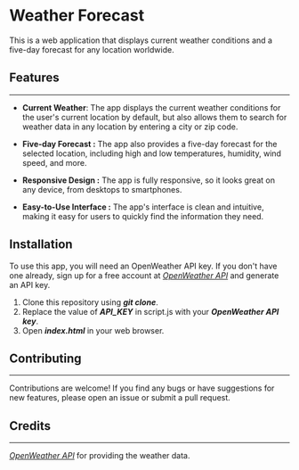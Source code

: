 # Weather Forecast

This is a web application that displays current weather conditions and a five-day forecast for any location worldwide.

## Features
---
- **Current Weather**: The app displays the current weather conditions for the user's current location by default, but also allows them to search for weather data in any location by entering a city or zip code.

- **Five-day Forecast :** The app also provides a five-day forecast for the selected location, including high and low temperatures, humidity, wind speed, and more.

- **Responsive Design :** The app is fully responsive, so it looks great on any device, from desktops to smartphones.

- **Easy-to-Use Interface :** The app's interface is clean and intuitive, making it easy for users to quickly find the information they need.

## Installation
To use this app, you will need an OpenWeather API key. If you don't have one already, sign up for a free account at _[OpenWeather API](https://openweathermap.org/api)_ and generate an API key.

1. Clone this repository using **_git clone_**.
2. Replace the value of **_API_KEY_** in script.js with your **_OpenWeather API key_**.
3. Open **_index.html_** in your web browser.

## Contributing
---
Contributions are welcome! If you find any bugs or have suggestions for new features, please open an issue or submit a pull request.

## Credits
---
_[OpenWeather API](https://openweathermap.org/api)_ for providing the weather data.
